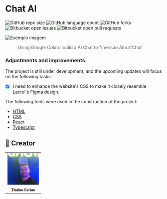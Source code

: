 # Chat AI

![GitHub repo size](https://img.shields.io/github/repo-size/iuricode/README-template?style=for-the-badge)
![GitHub language count](https://img.shields.io/github/languages/count/iuricode/README-template?style=for-the-badge)
![GitHub forks](https://img.shields.io/github/forks/iuricode/README-template?style=for-the-badge)
![Bitbucket open issues](https://img.shields.io/bitbucket/issues/iuricode/README-template?style=for-the-badge)
![Bitbucket open pull requests](https://img.shields.io/bitbucket/pr-raw/iuricode/README-template?style=for-the-badge)

<img src="Captura de Tela 2024-05-11 às 20.21.55.png" alt="Exemplo imagem">

> Using Google Colab i build a AI Chat to "Imersão Alura"Chat

### Adjustments and improvements.

The project is still under development, and the upcoming updates will focus on the following tasks:

- [x] I need to enhance the website's CSS to make it closely resemble Lacrei's Figma design.


The following tools were used in the construction of the project:

- [HTML](<https://developer.mozilla.org/pt-BR/docs/Web/HTML/>)
- [CSS](<https://developer.mozilla.org/pt-BR/docs/Web/CSS/>)
- [React](<https://react.dev/>)
- [Typescript](<https://www.typescriptlang.org/>)


## 🤝 Creator

<table>
  <tr>
    <td align="center">
      <a href="#" title="Thales Farias">
        <img src="IMG_20230429_211838_511.jpg" width="100" alt="Foto do Thales Farias no GitHub"/><br>
        <sub>
          <b>Thales Farias</b>
        </sub>
      </a>
    </td>
  </tr>
</table>
